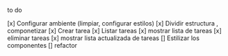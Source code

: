 
to do

[x] Configurar ambiente  (limpiar, configurar estilos)
[x] Dividir estructura , componetizar 
[x] Crear tarea
[x] Listar tareas 
[x] mostrar lista de tareas 
[x] eliminar tareas 
[x] mostrar lista actualizada de tareas 
[] Estilizar los componentes
[] refactor